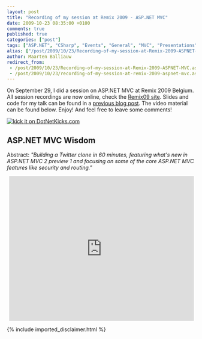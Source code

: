 ```yaml
---
layout: post
title: "Recording of my session at Remix 2009 - ASP.NET MVC"
date: 2009-10-23 08:35:00 +0100
comments: true
published: true
categories: ["post"]
tags: ["ASP.NET", "CSharp", "Events", "General", "MVC", "Presentations", "Screencasts"]
alias: ["/post/2009/10/23/Recording-of-my-session-at-Remix-2009-ASPNET-MVC.aspx", "/post/2009/10/23/recording-of-my-session-at-remix-2009-aspnet-mvc.aspx"]
author: Maarten Balliauw
redirect_from:
 - /post/2009/10/23/Recording-of-my-session-at-Remix-2009-ASPNET-MVC.aspx.html
 - /post/2009/10/23/recording-of-my-session-at-remix-2009-aspnet-mvc.aspx.html
---
```

<p>On September 29, I did a session on ASP.NET MVC at Remix 2009 Belgium. All session recordings are now online, check the <a href="http://www.microsoft.com/belux/remix09/#agenda" target="_blank">Remix09 site</a>.&nbsp;Slides and code for my talk can be found in a <a href="/post/2009/09/29/Remix-2009-session-Slides-and-code.aspx">previous blog post</a>. The video material can be found below. Enjoy! And feel free to leave some comments!</p>
<p><a href="http://www.dotnetkicks.com/kick/?url=/post/2009/10/23/Recording-of-my-session-at-Remix-2009-ASPNET-MVC.aspx&amp;title=Recording of my session at Remix 2009 - ASP.NET MVC">
                    <img src="http://www.dotnetkicks.com/Services/Images/KickItImageGenerator.ashx?url=/post/2009/10/23/Recording-of-my-session-at-Remix-2009-ASPNET-MVC.aspx" border="0" alt="kick it on DotNetKicks.com" />
                  </a></p>
<h2>ASP.NET MVC Wisdom</h2>
<p>
Abstract: <em>&quot;Building a Twitter clone in 60 minutes, featuring what's new in ASP.NET MVC 2 preview 1 and focusing on some of the core ASP.NET MVC features like security and routing.&quot;</em> 
</p>
<p style="text-align: center">
<iframe src="http://www.microsoft.com/belux/msdn/nl/chopsticks/player.aspx?id=1412&amp;e=1" width="493" height="385" frameborder="0"></iframe>
</p>
{% include imported_disclaimer.html %}
